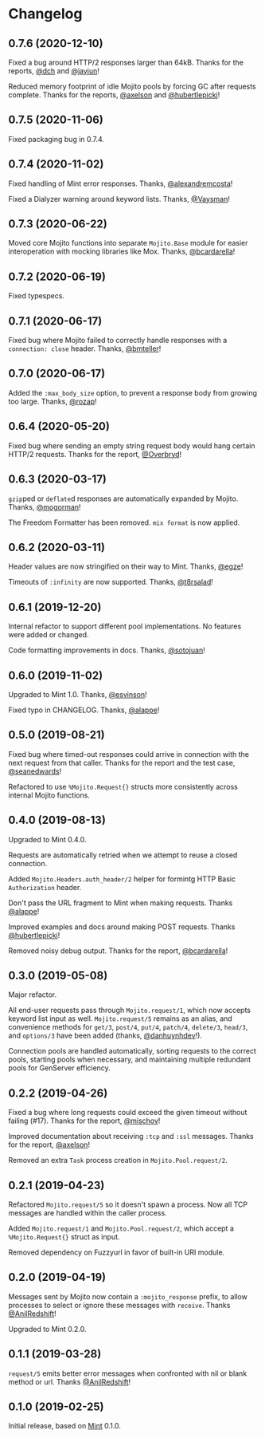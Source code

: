 # Changelog

## 0.7.6 (2020-12-10)

Fixed a bug around HTTP/2 responses larger than 64kB. Thanks for the
reports, [@dch](https://github.com/dch) and
[@jayjun](https://github.com/jayjun)!

Reduced memory footprint of idle Mojito pools by forcing GC after
requests complete. Thanks for the reports,
[@axelson](https://github.com/axelson) and
[@hubertlepicki](https://github.com/hubertlepicki)!

## 0.7.5 (2020-11-06)

Fixed packaging bug in 0.7.4.

## 0.7.4 (2020-11-02)

Fixed handling of Mint error responses.
Thanks, [@alexandremcosta](https://github.com/alexandremcosta)!

Fixed a Dialyzer warning around keyword lists.
Thanks, [@Vaysman](https://github.com/Vaysman)!

## 0.7.3 (2020-06-22)

Moved core Mojito functions into separate `Mojito.Base` module for
easier interoperation with mocking libraries like Mox. Thanks,
[@bcardarella](https://github.com/bcardarella)!

## 0.7.2 (2020-06-19)

Fixed typespecs.

## 0.7.1 (2020-06-17)

Fixed bug where Mojito failed to correctly handle responses with
a `connection: close` header. Thanks,
[@bmteller](https://github.com/bmteller)!

## 0.7.0 (2020-06-17)

Added the `:max_body_size` option, to prevent a response body from
growing too large. Thanks, [@rozap](https://github.com/rozap)!

## 0.6.4 (2020-05-20)

Fixed bug where sending an empty string request body would hang certain
HTTP/2 requests. Thanks for the report,
[@Overbryd](https://github.com/Overbryd)!

## 0.6.3 (2020-03-17)

`gzip`ped or `deflate`d responses are automatically expanded by
Mojito. Thanks, [@mogorman](https://github.com/mogorman)!

The Freedom Formatter has been removed. `mix format` is now applied.

## 0.6.2 (2020-03-11)

Header values are now stringified on their way to Mint. Thanks,
[@egze](https://github.com/egze)!

Timeouts of `:infinity` are now supported. Thanks,
[@t8rsalad](https://github.com/t8rsalad)!

## 0.6.1 (2019-12-20)

Internal refactor to support different pool implementations. No features
were added or changed.

Code formatting improvements in docs. Thanks,
[@sotojuan](https://github.com/sotojuan)!

## 0.6.0 (2019-11-02)

Upgraded to Mint 1.0. Thanks, [@esvinson](https://github.com/esvinson)!

Fixed typo in CHANGELOG. Thanks, [@alappe](https://github.com/alappe)!

## 0.5.0 (2019-08-21)

Fixed bug where timed-out responses could arrive in connection with
the next request from that caller.  Thanks for the report and the
test case, [@seanedwards](https://github.com/seanedwards)!

Refactored to use `%Mojito.Request{}` structs more consistently across
internal Mojito functions.

## 0.4.0 (2019-08-13)

Upgraded to Mint 0.4.0.

Requests are automatically retried when we attempt to reuse a closed
connection.

Added `Mojito.Headers.auth_header/2` helper for formintg HTTP Basic
`Authorization` header.

Don't pass the URL fragment to Mint when making requests.
Thanks [@alappe](https://github.com/alappe)!

Improved examples and docs around making POST requests.
Thanks [@hubertlepicki](https://github.com/hubertlepicki)!

Removed noisy debug output.
Thanks for the report, [@bcardarella](https://github.com/bcardarella)!

## 0.3.0 (2019-05-08)

Major refactor.

All end-user requests pass through `Mojito.request/1`, which now
accepts keyword list input as well.  `Mojito.request/5` remains
as an alias, and convenience methods for `get/3`, `post/4`, `put/4`,
`patch/4`, `delete/3`, `head/3`, and `options/3` have been added
(thanks, [@danhuynhdev](https://github.com/danhuynhdev)!).

Connection pools are handled automatically, sorting requests to the
correct pools, starting pools when necessary, and maintaining
multiple redundant pools for GenServer efficiency.

## 0.2.2 (2019-04-26)

Fixed a bug where long requests could exceed the given timeout without
failing (#17).  Thanks for the report,
[@mischov](https://github.com/mischov)!

Improved documentation about receiving `:tcp` and `:ssl` messages.
Thanks for the report,
[@axelson](https://github.com/axelson)!

Removed an extra `Task` process creation in `Mojito.Pool.request/2`.

## 0.2.1 (2019-04-23)

Refactored `Mojito.request/5` so it doesn't spawn a process.  Now all
TCP messages are handled within the caller process.

Added `Mojito.request/1` and `Mojito.Pool.request/2`, which accept a
`%Mojito.Request{}` struct as input.

Removed dependency on Fuzzyurl in favor of built-in URI module.

## 0.2.0 (2019-04-19)

Messages sent by Mojito now contain a `:mojito_response` prefix, to allow
processes to select or ignore these messages with `receive`.
Thanks [@AnilRedshift](https://github.com/AnilRedshift)!

Upgraded to Mint 0.2.0.

## 0.1.1 (2019-03-28)

`request/5` emits better error messages when confronted with nil or blank
method or url.  Thanks [@AnilRedshift](https://github.com/AnilRedshift)!

## 0.1.0 (2019-02-25)

Initial release, based on [Mint](https://github.com/ericmj/mint) 0.1.0.


